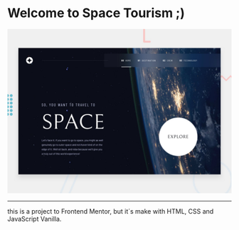 # Welcome to Space Tourism ;)

![Diseño de la pagina](/public/preview.jpg  "Diseño")

---

this is a project to Frontend Mentor, but it´s make with HTML, CSS and JavaScript Vanilla.
